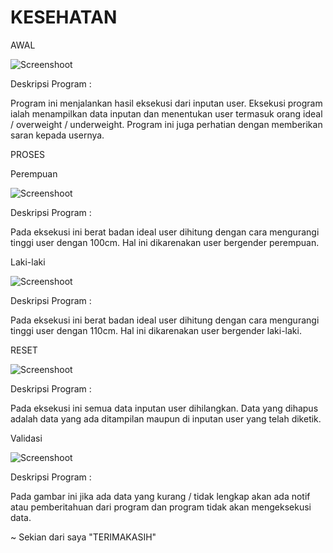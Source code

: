# KESEHATAN

AWAL

![Screenshoot](awal.png)

Deskripsi Program :

Program ini menjalankan hasil eksekusi dari inputan user. Eksekusi program ialah menampilkan data inputan dan menentukan user termasuk orang ideal / overweight / underweight. Program ini juga perhatian dengan memberikan saran kepada usernya.

PROSES

Perempuan

![Screenshoot](perempuan.png)

Deskripsi Program :

Pada eksekusi ini berat badan ideal user dihitung dengan cara mengurangi tinggi user dengan 100cm. Hal ini dikarenakan user bergender perempuan.

Laki-laki

![Screenshoot](laki.png)

Deskripsi Program :

Pada eksekusi ini berat badan ideal user dihitung dengan cara mengurangi tinggi user dengan 110cm. Hal ini dikarenakan user bergender laki-laki.


RESET

![Screenshoot](rst.png)

Deskripsi Program :

Pada eksekusi ini semua data inputan user dihilangkan. Data yang dihapus adalah data yang ada ditampilan maupun di inputan user yang telah diketik.

Validasi

![Screenshoot](validasi.png)

Deskripsi Program :

Pada gambar ini jika ada data yang kurang / tidak lengkap akan ada notif atau pemberitahuan dari program dan program tidak akan mengeksekusi data.




~ Sekian dari saya "TERIMAKASIH"

